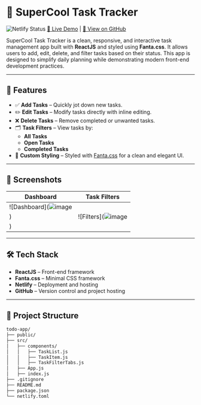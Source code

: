 # 📝 SuperCool Task Tracker

![Netlify Status]([https://api.netlify.com/api/v1/badges/YOUR-BADGE-ID/deploy-status](https://app.netlify.com/sites/supercooltasktracker/deploys/6804b8059ede600008c6835c))  
[🔗 Live Demo](https://supercooltasktracker.netlify.app/) | [📂 View on GitHub](https://github.com/akshithg05/todo-app)

SuperCool Task Tracker is a clean, responsive, and interactive task management app built with **ReactJS** and styled using **Fanta.css**. It allows users to add, edit, delete, and filter tasks based on their status. This app is designed to simplify daily planning while demonstrating modern front-end development practices.

---

## 🚀 Features

- ✅ **Add Tasks** – Quickly jot down new tasks.
- ✏️ **Edit Tasks** – Modify tasks directly with inline editing.
- ❌ **Delete Tasks** – Remove completed or unwanted tasks.
- 🗂️ **Task Filters** – View tasks by:
  - **All Tasks**
  - **Open Tasks**
  - **Completed Tasks**
- 🎨 **Custom Styling** – Styled with [Fanta.css](https://fanta-css.netlify.app) for a clean and elegant UI.

---

## 📸 Screenshots

| Dashboard | Task Filters |
|----------|---------------|
| ![Dashboard](![image](https://github.com/user-attachments/assets/3d29cb1f-7b30-4c05-bd7f-3ce7221b5f65)
) | ![Filters](![image](https://github.com/user-attachments/assets/99646966-b41a-4f45-97c2-06a16e6fdcca)
) |

---

## 🛠 Tech Stack

- **ReactJS** – Front-end framework
- **Fanta.css** – Minimal CSS framework
- **Netlify** – Deployment and hosting
- **GitHub** – Version control and project hosting

---

## 📁 Project Structure

```bash
todo-app/
├── public/
├── src/
│   ├── components/
│   │   ├── TaskList.js
│   │   ├── TaskItem.js
│   │   ├── TaskFilterTabs.js
│   ├── App.js
│   ├── index.js
├── .gitignore
├── README.md
├── package.json
└── netlify.toml
